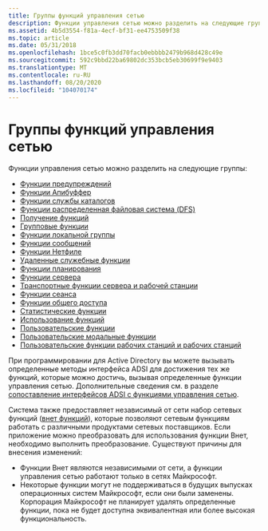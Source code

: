 ```yaml
---
title: Группы функций управления сетью
description: Функции управления сетью можно разделить на следующие группы.
ms.assetid: 4b5d3554-f81a-4ecf-bf31-ee4753509f38
ms.topic: article
ms.date: 05/31/2018
ms.openlocfilehash: 1bce5c0fb3dd70facb0ebbbb2479b968d428c49e
ms.sourcegitcommit: 592c9bbd22ba69802dc353bcb5eb30699f9e9403
ms.translationtype: MT
ms.contentlocale: ru-RU
ms.lasthandoff: 08/20/2020
ms.locfileid: "104070174"
---
```

# <a name="network-management-function-groups"></a>Группы функций управления сетью

Функции управления сетью можно разделить на следующие группы:

-   [Функции предупреждений](alert-functions.md)
-   [Функции Апибуффер](apibuffer-functions.md)
-   [Функции службы каталогов](directory-service-functions.md)
-   [Функции распределенная файловая система (DFS)](/previous-versions/windows/desktop/dfs/distributed-file-system-dfs-functions)
-   [Получение функций](get-functions.md)
-   [Групповые функции](group-functions.md)
-   [Функции локальной группы](local-group-functions.md)
-   [Функции сообщений](message-functions.md)
-   [Функции Нетфиле](netfile-functions.md)
-   [Удаленные служебные функции](remote-utility-functions.md)
-   [Функции планирования](schedule-functions.md)
-   [Функции сервера](server-functions.md)
-   [Транспортные функции сервера и рабочей станции](server-and-workstation-transport-functions.md)
-   [Функции сеанса](session-functions.md)
-   [Функции общего доступа](share-functions.md)
-   [Статистические функции](/windows/desktop/NetShare/statistics-functions)
-   [Использование функций](use-functions.md)
-   [Пользовательские функции](user-functions.md)
-   [Пользовательские модальные функции](user-modal-functions.md)
-   [Пользовательские функции рабочих станций и рабочих станций](workstation-and-workstation-user-functions.md)

При программировании для Active Directory вы можете вызывать определенные методы интерфейса ADSI для достижения тех же функций, которые можно достичь, вызывая определенные функции управления сетью. Дополнительные сведения см. в разделе [сопоставление интерфейсов ADSI с функциями управления сетью](mapping-adsi-interfaces-to-the-network-management-functions.md).

Система также предоставляет независимый от сети набор сетевых функций ([внет функций](/windows/desktop/WNet/wnet-functions)), которые позволяют сетевым функциям работать с различными продуктами сетевых поставщиков. Если приложение можно преобразовать для использования функции Внет, необходимо выполнить преобразование. Существуют причины для внесения изменений:

-   Функции Внет являются независимыми от сети, а функции управления сетью работают только в сетях Майкрософт.
-   Некоторые функции могут не поддерживаться в будущих выпусках операционных систем Майкрософт, если они были заменены. Корпорация Майкрософт не планирует удалять определенные функции, пока не будет доступна эквивалентная или более высокая функциональность.

 

 